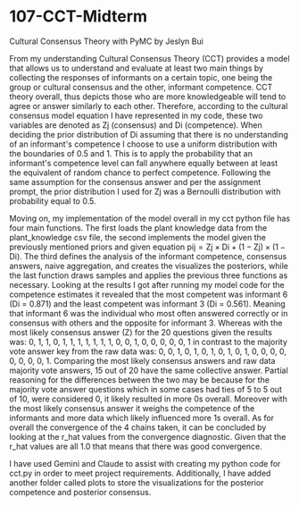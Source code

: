 # 107-CCT-Midterm

Cultural Consensus Theory with PyMC by Jeslyn Bui

From my understanding Cultural Consensus Theory (CCT) provides a model that allows us to understand and evaluate at least two main things by collecting the responses of informants on a certain topic, one being the group or cultural consensus and the other, informant competence. CCT theory overall, thus depicts those who are more knowledgeable will tend to agree or answer similarly to each other. Therefore, according to the cultural consensus model equation I have represented in my code, these two variables are denoted as Zj (consensus) and Di (competence). When deciding the prior distribution of Di assuming that there is no understanding of an informant's competence I choose to use a uniform distribution with the boundaries of 0.5 and 1. This is to apply the probability that an informant's competence level can fall anywhere equally between at least the equivalent of random chance to perfect competence. Following the same assumption for the consensus answer and per the assignment prompt, the prior distribution I used for Zj was a Bernoulli distribution with probability equal to 0.5.

Moving on, my implementation of the model overall in my cct python file has four main functions. The first loads the plant knowledge data from the plant_knowledge csv file, the second implements the model given the previously mentioned priors and given equation pij = Zj × Di + (1 − Zj) × (1 − Di). The third defines the analysis of the informant competence, consensus answers, naive aggregation, and creates the visualizes the posteriors, while the last function draws samples and applies the previous three functions as necessary. Looking at the results I got after running my model code for the competence estimates it revealed that the most competent was informant 6 (Di = 0.871) and the least competent was informant 3 (Di = 0.561). Meaning that informant 6 was the individual who most often answered correctly or in consensus with others and the opposite for informant 3. Whereas with the most likely consensus answer (Z) for the 20 questions given the results was: 0, 1, 1, 0, 1, 1, 1, 1, 1, 1, 1, 0, 0, 1, 0, 0, 0, 0, 0, 1 in contrast to the majority vote answer key from the raw data was: 0, 0, 1, 0, 1, 0, 1, 0, 1, 0, 1, 0, 0, 0, 0, 0, 0, 0, 0, 1. Comparing the most likely consensus answers and raw data majority vote answers, 15 out of 20 have the same collective answer. Partial reasoning for the differences between the two may be because for the majority vote answer questions which in some cases had ties of 5 to 5 out of 10, were considered 0, it likely resulted in more 0s overall. Moreover with the most likely consensus answer it weighs the competence of the informants and more data which likely influenced more 1s overall. As for overall the convergence of the 4 chains taken, it can be concluded by looking at the r_hat values from the convergence diagnostic. Given that the r_hat values are all 1.0 that means that there was good convergence.

I have used Gemini and Claude to assist with creating my python code for cct.py in order to meet project requirements. Additionally, I have added another folder called plots to store the visualizations for the posterior competence and posterior consensus.
